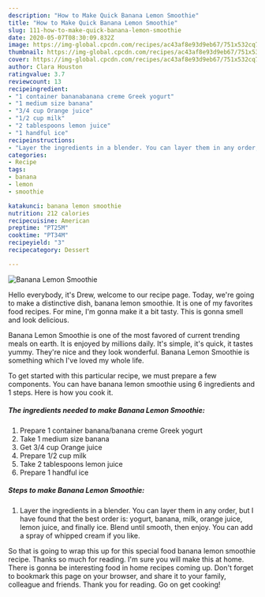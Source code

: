 ```yaml
---
description: "How to Make Quick Banana Lemon Smoothie"
title: "How to Make Quick Banana Lemon Smoothie"
slug: 111-how-to-make-quick-banana-lemon-smoothie
date: 2020-05-07T08:30:09.832Z
image: https://img-global.cpcdn.com/recipes/ac43af8e93d9eb67/751x532cq70/banana-lemon-smoothie-recipe-main-photo.jpg
thumbnail: https://img-global.cpcdn.com/recipes/ac43af8e93d9eb67/751x532cq70/banana-lemon-smoothie-recipe-main-photo.jpg
cover: https://img-global.cpcdn.com/recipes/ac43af8e93d9eb67/751x532cq70/banana-lemon-smoothie-recipe-main-photo.jpg
author: Clara Houston
ratingvalue: 3.7
reviewcount: 13
recipeingredient:
- "1 container bananabanana creme Greek yogurt"
- "1 medium size banana"
- "3/4 cup Orange juice"
- "1/2 cup milk"
- "2 tablespoons lemon juice"
- "1 handful ice"
recipeinstructions:
- "Layer the ingredients in a blender. You can layer them in any order, but I have found that the best order is: yogurt, banana, milk, orange juice, lemon juice, and finally ice. Blend until smooth, then enjoy. You can add a spray of whipped cream if you like."
categories:
- Recipe
tags:
- banana
- lemon
- smoothie

katakunci: banana lemon smoothie 
nutrition: 212 calories
recipecuisine: American
preptime: "PT25M"
cooktime: "PT34M"
recipeyield: "3"
recipecategory: Dessert

---
```



![Banana Lemon Smoothie](https://img-global.cpcdn.com/recipes/ac43af8e93d9eb67/751x532cq70/banana-lemon-smoothie-recipe-main-photo.jpg)

Hello everybody, it's Drew, welcome to our recipe page. Today, we're going to make a distinctive dish, banana lemon smoothie. It is one of my favorites food recipes. For mine, I'm gonna make it a bit tasty. This is gonna smell and look delicious.



Banana Lemon Smoothie is one of the most favored of current trending meals on earth. It is enjoyed by millions daily. It's simple, it's quick, it tastes yummy. They're nice and they look wonderful. Banana Lemon Smoothie is something which I've loved my whole life.


To get started with this particular recipe, we must prepare a few components. You can have banana lemon smoothie using 6 ingredients and 1 steps. Here is how you cook it.

##### The ingredients needed to make Banana Lemon Smoothie:

1. Prepare 1 container banana/banana creme Greek yogurt
1. Take 1 medium size banana
1. Get 3/4 cup Orange juice
1. Prepare 1/2 cup milk
1. Take 2 tablespoons lemon juice
1. Prepare 1 handful ice




##### Steps to make Banana Lemon Smoothie:

1. Layer the ingredients in a blender. You can layer them in any order, but I have found that the best order is: yogurt, banana, milk, orange juice, lemon juice, and finally ice. Blend until smooth, then enjoy. You can add a spray of whipped cream if you like.




So that is going to wrap this up for this special food banana lemon smoothie recipe. Thanks so much for reading. I'm sure you will make this at home. There is gonna be interesting food in home recipes coming up. Don't forget to bookmark this page on your browser, and share it to your family, colleague and friends. Thank you for reading. Go on get cooking!
